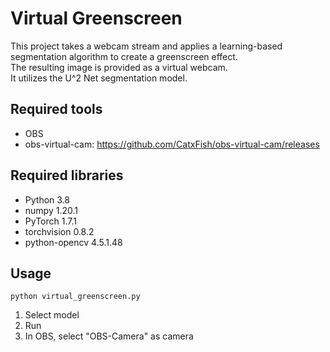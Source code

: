 # Virtual Greenscreen

This project takes a webcam stream and applies a learning-based segmentation algorithm to create a greenscreen effect.   
The resulting image is provided as a virtual webcam.    
It utilizes the U^2 Net segmentation model.

## Required tools

- OBS
- obs-virtual-cam:
https://github.com/CatxFish/obs-virtual-cam/releases

## Required libraries

- Python 3.8  
- numpy 1.20.1  
- PyTorch 1.7.1  
- torchvision 0.8.2  
- python-opencv 4.5.1.48

## Usage

`python virtual_greenscreen.py`
1. Select model
2. Run
3. In OBS, select "OBS-Camera" as camera
